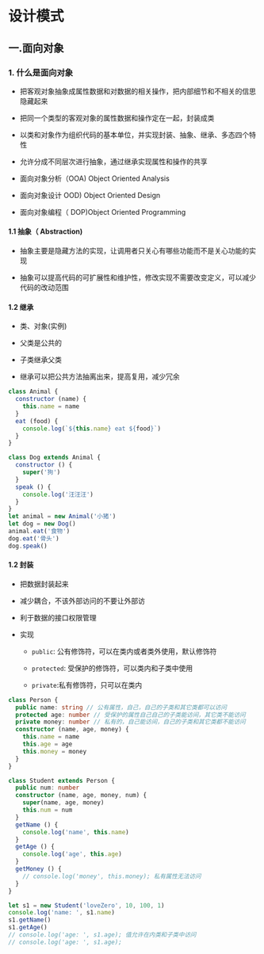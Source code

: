 # 设计模式

## 一.面向对象

### 1. 什么是面向对象

- 把客观对象抽象成属性数据和对数据的相关操作，把内部细节和不相关的信思隐藏起来

- 把同一个类型的客观对象的属性数据和操作定在一起，封装成类

- 以类和对象作为组织代码的基本单位，并实现封装、抽象、继承、多态四个特性

- 允许分成不同层次进行抽象，通过继承实现属性和操作的共享

- 面向对象分析（OOA) Object Oriented Analysis

- 面向对象设计 OOD) Object Oriented Design

- 面向对象编程（ DOP)Object Oriented Programming

#### 1.1 抽象（ Abstraction)

- 抽象主要是隐藏方法的实现，让调用者只关心有哪些功能而不是关心功能的实现

- 抽象可以提高代码的可扩展性和维护性，修改实现不需要改变定义，可以减少代码的改动范围

#### 1.2 继承

- 类、对象(实例)

- 父类是公共的

- 子类继承父类

- 继承可以把公共方法抽离出来，提高复用，减少冗余

```js
class Animal {
  constructor (name) {
    this.name = name
  }
  eat (food) {
    console.log(`${this.name} eat ${food}`)
  }
}

class Dog extends Animal {
  constructor () {
    super('狗')
  }
  speak () {
    console.log('汪汪汪')
  }
}
let animal = new Animal('小猪')
let dog = new Dog()
animal.eat('食物')
dog.eat('骨头')
dog.speak()
```

#### 1.2 封装

- 把数据封装起来

- 减少耦合，不该外部访问的不要让外部访

- 利于数据的接口权限管理

- 实现

  - `public`: 公有修饰符，可以在类内或者类外使用，默认修饰符

  - `protected`: 受保护的修饰符，可以类内和子类中使用

  - `private`:私有修饰符，只可以在类内

```ts
class Person {
  public name: string // 公有属性，自己，自己的子类和其它类都可以访问
  protected age: number // 受保护的属性自己自己的子类能访间，其它类不能访问
  private money: number // 私有的，自己能访间，自己的子类和其它类都不能访问
  constructor (name, age, money) {
    this.name = name
    this.age = age
    this.money = money
  }
}

class Student extends Person {
  public num: number
  constructor (name, age, money, num) {
    super(name, age, money)
    this.num = num
  }
  getName () {
    console.log('name', this.name)
  }
  getAge () {
    console.log('age', this.age)
  }
  getMoney () {
    // console.log('money', this.money); 私有属性无法访问
  }
}

let s1 = new Student('loveZero', 10, 100, 1)
console.log('name: ', s1.name)
s1.getName()
s1.getAge()
// console.log('age: ', s1.age); 值允许在内类和子类中访问
// console.log('age: ', s1.age);
```
